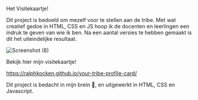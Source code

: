 
Het Visitekaartje!

Dit project is bedoeld om mezelf voor te stellen aan de tribe. Met wat creatief gedoe in HTML, CSS en JS hoop ik de docenten en leerlingen een indruk te geven van wie ik ben. Na een aantal versies te hebben gemaakt is dit het uiteindelijke resultaat. 

![Screenshot (8)](https://user-images.githubusercontent.com/106448490/190997317-13fc27a8-2204-4b66-879f-b86daab8076a.png)


Bekijk hier mijn visitekaartje!

https://ralphkocken.github.io/your-tribe-profile-card/

Dit project is bedacht in mijn brein 🧠, en uitgewerkt in HTML, CSS en Javascript.
